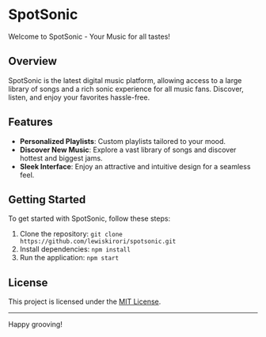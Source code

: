 # SpotSonic

Welcome to SpotSonic - Your Music for all tastes!

## Overview

SpotSonic is the latest digital music platform, allowing access to a large library of songs and a rich sonic experience for all music fans. Discover, listen, and enjoy your favorites hassle-free.

## Features

- **Personalized Playlists**: Custom playlists tailored to your mood.
- **Discover New Music**: Explore a vast library of songs and discover hottest and biggest jams.
- **Sleek Interface**: Enjoy an attractive and intuitive design for a seamless feel.

## Getting Started

To get started with SpotSonic, follow these steps:

1. Clone the repository: `git clone https://github.com/lewiskirori/spotsonic.git`
2. Install dependencies: `npm install`
3. Run the application: `npm start`

## License

This project is licensed under the [MIT License](LICENSE).

---

Happy grooving!